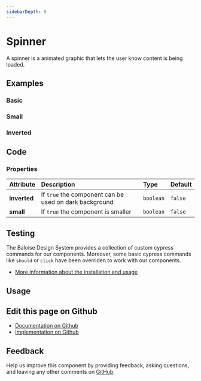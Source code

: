 ```yaml
---
sidebarDepth: 0
---
```


# Spinner


<!-- START: human documentation top -->

A spinner is a animated graphic that lets the user know content is being loaded.

<!-- END: human documentation top -->

<ClientOnly><docs-component-tabs></docs-component-tabs></ClientOnly>


## Examples

### Basic

<ClientOnly><docs-demo-bal-spinner-98></docs-demo-bal-spinner-98></ClientOnly>


### Small

<ClientOnly><docs-demo-bal-spinner-99></docs-demo-bal-spinner-99></ClientOnly>


### Inverted

<ClientOnly><docs-demo-bal-spinner-100></docs-demo-bal-spinner-100></ClientOnly>



## Code



### Properties


| Attribute    | Description                                            | Type                 | Default            |
| :----------- | :----------------------------------------------------- | :------------------- | :----------------- |
| **inverted** | If `true` the component can be used on dark background | <code>boolean</code> | <code>false</code> |
| **small**    | If `true` the component is smaller                     | <code>boolean</code> | <code>false</code> |

## Testing

The Baloise Design System provides a collection of custom cypress commands for our components. Moreover, some basic cypress commands like `should` or `click` have been overriden to work with our components.

- [More information about the installation and usage](/components/tooling/testing.html)

## Usage

<!-- START: human documentation usage -->

<!-- END: human documentation usage -->



## Edit this page on Github

* [Documentation on Github](https://github.com/baloise/design-system/blob/master/docs/src/components/components/bal-spinner.md)
* [Implementation on Github](https://github.com/baloise/design-system/blob/master/packages/components/src/components/bal-spinner)

## Feedback

Help us improve this component by providing feedback, asking questions, and leaving any other comments on [GitHub](https://github.com/baloise/design-system/issues/new).

